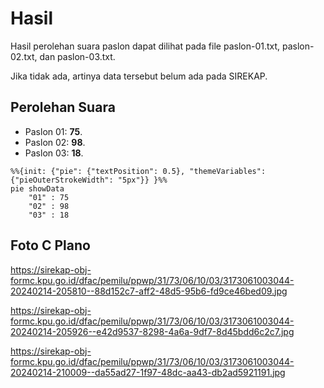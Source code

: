 # Hasil

Hasil perolehan suara paslon dapat dilihat pada file paslon-01.txt, paslon-02.txt, dan paslon-03.txt.

Jika tidak ada, artinya data tersebut belum ada pada SIREKAP.

## Perolehan Suara

 * Paslon 01: **75**.
 * Paslon 02: **98**.
 * Paslon 03: **18**.

```mermaid
%%{init: {"pie": {"textPosition": 0.5}, "themeVariables": {"pieOuterStrokeWidth": "5px"}} }%%
pie showData
    "01" : 75
    "02" : 98
    "03" : 18
```
## Foto C Plano

https://sirekap-obj-formc.kpu.go.id/dfac/pemilu/ppwp/31/73/06/10/03/3173061003044-20240214-205810--88d152c7-aff2-48d5-95b6-fd9ce46bed09.jpg

https://sirekap-obj-formc.kpu.go.id/dfac/pemilu/ppwp/31/73/06/10/03/3173061003044-20240214-205926--e42d9537-8298-4a6a-9df7-8d45bdd6c2c7.jpg

https://sirekap-obj-formc.kpu.go.id/dfac/pemilu/ppwp/31/73/06/10/03/3173061003044-20240214-210009--da55ad27-1f97-48dc-aa43-db2ad5921191.jpg
